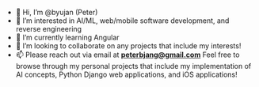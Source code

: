 - 👋 Hi, I’m @byujan (Peter)
- 👀 I’m interested in AI/ML, web/mobile software development, and reverse engineering
- 🌱 I’m currently learning Angular
- 💞️ I’m looking to collaborate on any projects that include my interests!
- 📫 Please reach out via email at **peterbjang@gmail.com**
Feel free to browse through my personal projects that include my implementation of AI concepts, Python Django web applications, and iOS applications!
<!---
